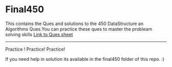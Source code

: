 # Final450
This contains the Ques and solutions to the 450 DataStructure an Algorithms Ques.You can practice these ques to master the probleam solving skills
[Link to Ques sheet](https://drive.google.com/file/d/1IqjqeV7UlOa_I0oRuD1lb5_tTad7SltL/view?usp=sharing)

------------------------------------------------------------------------------------------------------
Practice ! Practice! Practice!

If you need help in solution its available in the final450 folder of this repo. :) 


